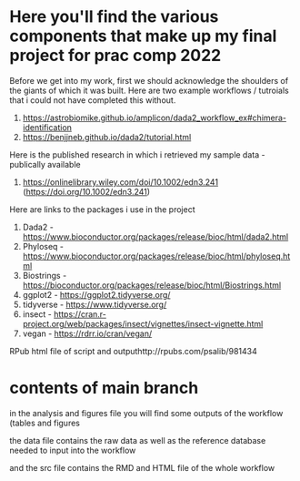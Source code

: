 # Here you'll find the various components that make up my final project for prac comp 2022 

Before we get into my work, first we should acknowledge the shoulders of the giants of which it was built. Here are two example workflows / tutroials that i could not have completed this without. 

1) https://astrobiomike.github.io/amplicon/dada2_workflow_ex#chimera-identification
2) https://benjjneb.github.io/dada2/tutorial.html

Here is the published research in which i retrieved my sample data - publically available 

1) https://onlinelibrary.wiley.com/doi/10.1002/edn3.241 (https://doi.org/10.1002/edn3.241)

Here are links to the packages i use in the project 

1) Dada2 - https://www.bioconductor.org/packages/release/bioc/html/dada2.html
2) Phyloseq - https://www.bioconductor.org/packages/release/bioc/html/phyloseq.html
3) Biostrings - https://bioconductor.org/packages/release/bioc/html/Biostrings.html
4) ggplot2 - https://ggplot2.tidyverse.org/
5) tidyverse - https://www.tidyverse.org/
6) insect - https://cran.r-project.org/web/packages/insect/vignettes/insect-vignette.html
7) vegan - https://rdrr.io/cran/vegan/


RPub html file of script and outputhttp://rpubs.com/psalib/981434

# contents of main branch 

in the analysis and figures file you will find some outputs of the workflow (tables and figures 

the data file contains the raw data as well as the reference database needed to input into the workflow 

and the src file contains the RMD and HTML file of the whole workflow 
